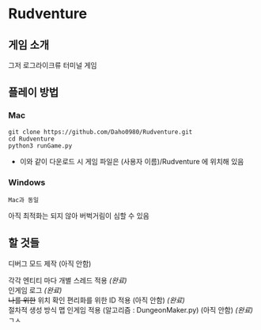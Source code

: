 # Rudventure

## 게임 소개
그저 로그라이크류 터미널 게임   
   
## 플레이 방법   
### Mac   
```
git clone https://github.com/Daho0980/Rudventure.git
cd Rudventure
python3 runGame.py
```
- 이와 같이 다운로드 시 게임 파일은 (사용자 이름)/Rudventure 에 위치해 있음

### Windows   
```
Mac과 동일
```
아직 최적화는 되지 않아 버벅거림이 심할 수 있음

## 할 것들   
디버그 모드 제작 (아직 안함)   
      
각각 엔티티 마다 개별 스레드 적용 _(완료)_   
인게임 로그 _(완료)_   
~~나를 위한~~ 위치 확인 편리화를 위한 ID 적용 (아직 안함) _(완료)_   
절차적 생성 방식 맵 인게임 적용 (알고리즘 : DungeonMaker.py) (아직 안함) _(완료)_   
ㄱㅅ